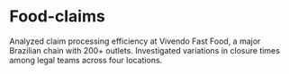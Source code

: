 # Food-claims
Analyzed claim processing efficiency at Vivendo Fast Food, a major Brazilian chain with 200+ outlets. Investigated variations in closure times among legal teams across four locations.
